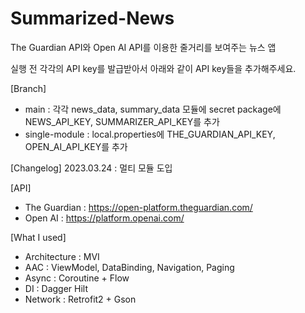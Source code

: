 # Summarized-News

The Guardian API와 Open AI API를 이용한 줄거리를 보여주는 뉴스 앱

실행 전 각각의 API key를 발급받아서 아래와 같이 API key들을 추가해주세요.

[Branch]
- main : 각각 news_data, summary_data 모듈에 secret package에 NEWS_API_KEY, SUMMARIZER_API_KEY를 추가
- single-module : local.properties에 THE_GUARDIAN_API_KEY, OPEN_AI_API_KEY를 추가

[Changelog]
2023.03.24 : 멀티 모듈 도입

[API]
- The Guardian : https://open-platform.theguardian.com/
- Open AI : https://platform.openai.com/

[What I used]
- Architecture : MVI
- AAC : ViewModel, DataBinding, Navigation, Paging
- Async : Coroutine + Flow
- DI : Dagger Hilt
- Network : Retrofit2 + Gson
